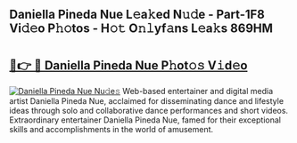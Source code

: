 ## Daniella Pineda Nue L𝚎a𝚔ed N𝚞𝚍e - Part-1F8 Vi𝚍𝚎o P𝚑𝚘tos - H𝚘𝚝 O𝚗𝚕yf𝚊ns L𝚎a𝚔s 869HM

# <h2><a href="http://kfazca.oniu.top/?m=Daniella+Pineda+Nue">🔗👉 🔴 Daniella Pineda Nue P𝚑ot𝚘𝚜 V𝚒d𝚎o</a></h2>

[![Daniella Pineda Nue Nu𝚍e𝚜](https://i.imgur.com/0qMVB7G.gif)](http://kfazca.oniu.top/?m=Daniella+Pineda+Nue)
Web-based entertainer and digital media artist Daniella Pineda Nue, acclaimed for disseminating dance and lifestyle ideas through solo and collaborative dance performances and short videos. Extraordinary entertainer Daniella Pineda Nue, famed for their exceptional skills and accomplishments in the world of amusement.  
